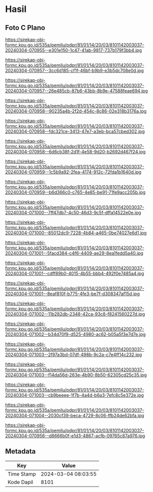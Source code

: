 # Hasil

## Foto C Plano

https://sirekap-obj-formc.kpu.go.id/535a/pemilu/pdpr/81/01/14/20/03/8101142003037-20240304-070955--e301e150-1c47-41ab-9817-737b179f3bb4.jpg

https://sirekap-obj-formc.kpu.go.id/535a/pemilu/pdpr/81/01/14/20/03/8101142003037-20240304-070957--3cc6d185-cf1f-46bf-b9b9-e3b5dc708e0d.jpg

https://sirekap-obj-formc.kpu.go.id/535a/pemilu/pdpr/81/01/14/20/03/8101142003037-20240304-070957--26e485cb-87b6-43bb-8b9e-47588feae694.jpg

https://sirekap-obj-formc.kpu.go.id/535a/pemilu/pdpr/81/01/14/20/03/8101142003037-20240304-070958--90235a4b-2f2d-454c-8c86-02e318b3176a.jpg

https://sirekap-obj-formc.kpu.go.id/535a/pemilu/pdpr/81/01/14/20/03/8101142003037-20240304-070958--fdc321ce-3413-47e7-a3eb-bca57cbed302.jpg

https://sirekap-obj-formc.kpu.go.id/535a/pemilu/pdpr/81/01/14/20/03/8101142003037-20240304-070958--6d6cb38f-2d1f-4e58-9d20-b2692d467f24.jpg

https://sirekap-obj-formc.kpu.go.id/535a/pemilu/pdpr/81/01/14/20/03/8101142003037-20240304-070959--1c5b9a92-2fea-4174-912c-72fda1b1640d.jpg

https://sirekap-obj-formc.kpu.go.id/535a/pemilu/pdpr/81/01/14/20/03/8101142003037-20240304-070959--b6d366c0-c765-4e85-be91-71fe9acc205b.jpg

https://sirekap-obj-formc.kpu.go.id/535a/pemilu/pdpr/81/01/14/20/03/8101142003037-20240304-071000--7ff47db7-4c50-46d3-9c5f-dffa14522e0e.jpg

https://sirekap-obj-formc.kpu.go.id/535a/pemilu/pdpr/81/01/14/20/03/8101142003037-20240304-071000--85012dc9-7228-4b84-a465-0be74027e6d1.jpg

https://sirekap-obj-formc.kpu.go.id/535a/pemilu/pdpr/81/01/14/20/03/8101142003037-20240304-071001--5facd384-c4f6-4409-ae29-8ea1fedd5a40.jpg

https://sirekap-obj-formc.kpu.go.id/535a/pemilu/pdpr/81/01/14/20/03/8101142003037-20240304-071001--cdff89b0-4015-4b55-bbb4-492f0e7485a4.jpg

https://sirekap-obj-formc.kpu.go.id/535a/pemilu/pdpr/81/01/14/20/03/8101142003037-20240304-071001--8eaf810f-b775-4fe3-be7f-d308347af15d.jpg

https://sirekap-obj-formc.kpu.go.id/535a/pemilu/pdpr/81/01/14/20/03/8101142003037-20240304-071002--11b282db-2348-42ca-93c8-f8241560227d.jpg

https://sirekap-obj-formc.kpu.go.id/535a/pemilu/pdpr/81/01/14/20/03/8101142003037-20240304-071002--b34d70f9-d525-4980-ac62-b05a5f3e7d7e.jpg

https://sirekap-obj-formc.kpu.go.id/535a/pemilu/pdpr/81/01/14/20/03/8101142003037-20240304-071003--2f97a3bd-07df-498b-9c2a-c7e4ff14c232.jpg

https://sirekap-obj-formc.kpu.go.id/535a/pemilu/pdpr/81/01/14/20/03/8101142003037-20240304-071003--f14da56d-263e-4b90-8b50-62305cd25c35.jpg

https://sirekap-obj-formc.kpu.go.id/535a/pemilu/pdpr/81/01/14/20/03/8101142003037-20240304-071003--cb9beeee-1f7b-4a4d-b6a3-7efc8c5e372e.jpg

https://sirekap-obj-formc.kpu.go.id/535a/pemilu/pdpr/81/01/14/20/03/8101142003037-20240304-071004--2030cf39-beca-4729-8c06-ffb24de62bfa.jpg

https://sirekap-obj-formc.kpu.go.id/535a/pemilu/pdpr/81/01/14/20/03/8101142003037-20240304-070956--d8666b0f-e1d3-4867-acfb-09765c87a976.jpg


## Metadata

| Key        | Value               |
| ---------- | ------------------- |
| Time Stamp | 2024-03-04 08:03:55 |
| Kode Dapil | 8101                |



